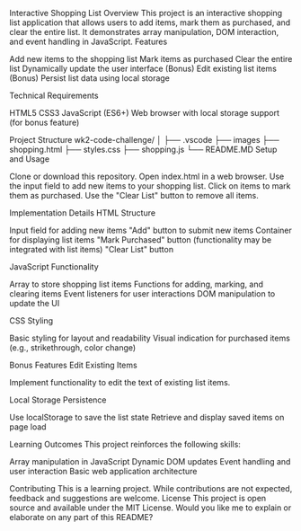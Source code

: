 Interactive Shopping List
Overview
This project is an interactive shopping list application that allows users to add items, mark them as purchased, and clear the entire list. It demonstrates array manipulation, DOM interaction, and event handling in JavaScript.
Features

Add new items to the shopping list
Mark items as purchased
Clear the entire list
Dynamically update the user interface
(Bonus) Edit existing list items
(Bonus) Persist list data using local storage

Technical Requirements

HTML5
CSS3
JavaScript (ES6+)
Web browser with local storage support (for bonus feature)

Project Structure
wk2-code-challenge/
│
├── .vscode
├── images
├── shopping.html
├── styles.css
├── shopping.js
└── README.MD
Setup and Usage

Clone or download this repository.
Open index.html in a web browser.
Use the input field to add new items to your shopping list.
Click on items to mark them as purchased.
Use the "Clear List" button to remove all items.

Implementation Details
HTML Structure

Input field for adding new items
"Add" button to submit new items
Container for displaying list items
"Mark Purchased" button (functionality may be integrated with list items)
"Clear List" button

JavaScript Functionality

Array to store shopping list items
Functions for adding, marking, and clearing items
Event listeners for user interactions
DOM manipulation to update the UI

CSS Styling

Basic styling for layout and readability
Visual indication for purchased items (e.g., strikethrough, color change)

Bonus Features
Edit Existing Items

Implement functionality to edit the text of existing list items.

Local Storage Persistence

Use localStorage to save the list state
Retrieve and display saved items on page load

Learning Outcomes
This project reinforces the following skills:

Array manipulation in JavaScript
Dynamic DOM updates
Event handling and user interaction
Basic web application architecture

Contributing
This is a learning project. While contributions are not expected, feedback and suggestions are welcome.
License
This project is open source and available under the MIT License.
Would you like me to explain or elaborate on any part of this README?